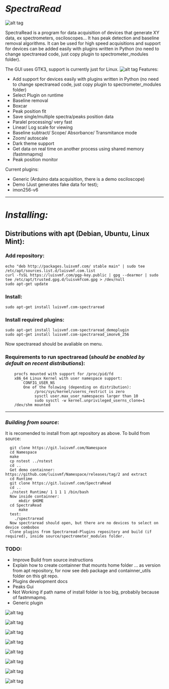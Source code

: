 # ***SpectraRead***
![alt tag](https://img.shields.io/badge/build-pass-green.svg)

SpectraRead is a program for data acquisition of devices that generate XY data, ex spectrometers, osciloscopes... It has peak detection and baseline removal algorithms. It can be used for high speed acquisitions and support for devices can be added easily with plugins written in Python (no need to change spectraread code, just copy plugin to spectrometer_modules folder).

The GUI uses GTK3, support is currently just for Linux.
![alt tag](https://raw.githubusercontent.com/luisvmf/SpectraRead/master/Screenshots/main.png)
Features:
- Add support for devices easily  with plugins written in Python (no need to change spectraread code, just copy plugin to spectrometer_modules folder)
- Select Plugin on runtime
- Baseline removal
- Boxcar
- Peak position fit
- Save single/multiple spectra/peaks position data
- Paralel processing/ very fast
- Linear/ Log scale for viewing
- Baseline subtract/ Scope/ Absorbance/ Transmitance mode
- Zoom/ autoscale
- Dark theme support
- Get data on real time on another process using shared memory (fastmmapmq)
- Peak position monitor

Current plugins:
- Generic (Arduino data acquisition, there is a demo osciloscope)
- Demo (Just generates fake data for test);
- imon256-v6
___
# ***Installing:***

## Distributions with apt (Debian, Ubuntu, Linux Mint):
### Add repository:

	echo "deb http://packages.luisvmf.com/ stable main" | sudo tee /etc/apt/sources.list.d/luisvmf.com.list
	curl -fsSL https://luisvmf.com/pgp-key.public | gpg --dearmor | sudo tee /etc/apt/trusted.gpg.d/luisvmfcom.gpg > /dev/null
	sudo apt-get update
### Install:

	sudo apt-get install luisvmf.com-spectraread 

### Install required plugins:

    sudo apt-get install luisvmf.com-spectraread_demoplugin
    sudo apt-get install luisvmf.com-spectraread_imonv6_256 
Now spectraread should be avaliable on menu.

### Requirements to run spectraread (***should be enabled by default on recent distributions***):

        procfs mounted with support for /proc/pid/fd
        x86_64 Linux Kernel with user namespace support:
            CONFIG_USER_NS
            One of the folowing (depending on distribution):
                 /proc/sys/kernel/userns_restrict is zero
                 sysctl user.max_user_namespaces larger than 10
                 sudo sysctl -w kernel.unprivileged_userns_clone=1
        /dev/shm mounted


___

### ***Building from source***:
It is recomended to install from apt repository as above. To build from source:

      git clone https://git.luisvmf.com/Namespace
      cd Namespace
      make
      cp nstest ../nstest
      cd ..
      Get demo containner: https://github.com/luisvmf/Namespace/releases/tag/2 and extract
      cd Runtime
      git clone https://git.luisvmf.com/SpectraRead
      cd ..
      ./nstest Runtime/ 1 1 1 1 /bin/bash
      Now inside containner:
          mkdir $HOME
	  cd SpectraRead
          make
      test:
        ./spectraread
      Now spectraread should open, but there are no devices to select on device combobox
      Clone plugins from Spectraread-Plugins repository and build (if required), inside source/spectrometer_modules folder.

### TODO:
- Improve Build from source instructions
- Explain how to create containner that mounts home folder ... as version from apt repository, for now see deb package and containner_utils folder on this git repo.
- Plugins development docs
- Peaks Gui
- Not Working if path name of install folder is too big, probabily because of fastmmapmq.
- Generic plugin


![alt tag](https://raw.githubusercontent.com/luisvmf/SpectraRead/master/Screenshots/main.png)

![alt tag](https://raw.githubusercontent.com/luisvmf/SpectraRead/master/Screenshots/log-scale.png)

![alt tag](https://raw.githubusercontent.com/luisvmf/SpectraRead/master/Screenshots/help.png)

![alt tag](https://raw.githubusercontent.com/luisvmf/SpectraRead/master/Screenshots/dark-theme.png)

![alt tag](https://raw.githubusercontent.com/luisvmf/SpectraRead/master/Screenshots/peaksgui.png)

![alt tag](https://raw.githubusercontent.com/luisvmf/SpectraRead/master/Screenshots/save1.png)


![alt tag](https://raw.githubusercontent.com/luisvmf/SpectraRead/master/Screenshots/save2.png)


![alt tag](https://raw.githubusercontent.com/luisvmf/SpectraRead/master/Screenshots/save3.png)
